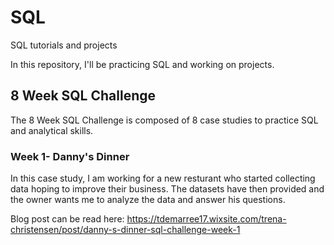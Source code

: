 # SQL
SQL tutorials and projects

In this repository, I'll be practicing SQL and working on projects.

## 8 Week SQL Challenge
The 8 Week SQL Challenge is composed of 8 case studies to practice SQL and analytical skills.

### Week 1- Danny's Dinner
In this case study, I am working for a new resturant who started collecting data hoping to improve their business.
The datasets have then provided and the owner wants me to analyze the data and answer his questions.

Blog post can be read here: https://tdemarree17.wixsite.com/trena-christensen/post/danny-s-dinner-sql-challenge-week-1 
